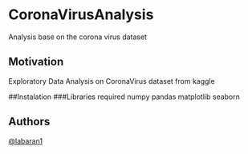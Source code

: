# CoronaVirusAnalysis
Analysis base on the corona virus dataset

## Motivation
Exploratory Data Analysis on CoronaVirus dataset from kaggle 


##Instalation
 ###Libraries required
 numpy 
 pandas
 matplotlib
 seaborn 
 
 
 ## Authors 
 [@labaran1](labaran.me)
